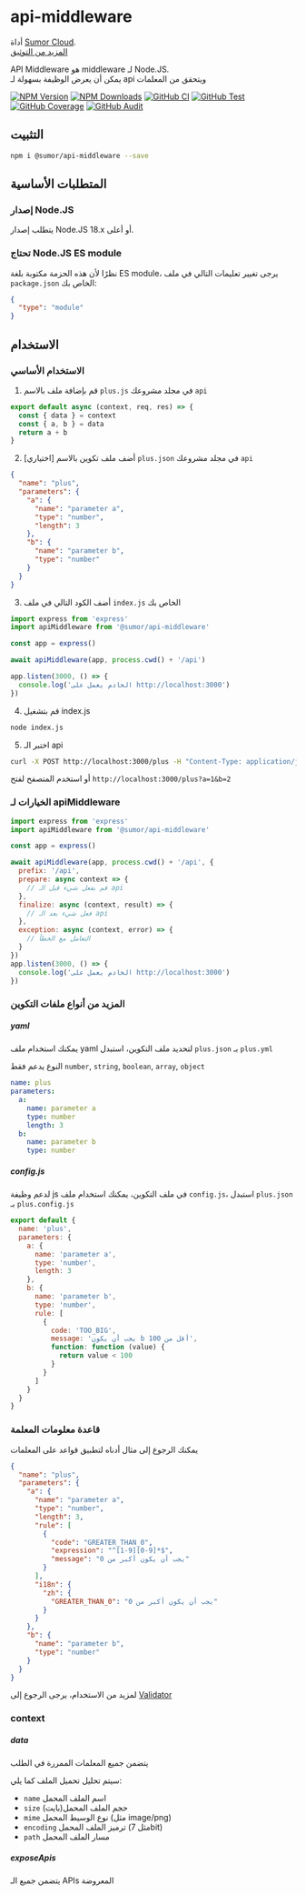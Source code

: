 # api-middleware

أداة [Sumor Cloud](https://sumor.cloud).  
[المزيد من التوثيق](https://sumor.cloud/api-middleware)

API Middleware هو middleware لـ Node.JS.  
يمكن أن يعرض الوظيفة بسهولة لـ api ويتحقق من المعلمات

[![NPM Version](https://img.shields.io/npm/v/@sumor/api-middleware?logo=npm&label=NPM)](https://www.npmjs.com/package/@sumor/api-middleware)
[![NPM Downloads](https://img.shields.io/npm/dw/@sumor/api-middleware?logo=npm&label=Downloads)](https://www.npmjs.com/package/@sumor/api-middleware)
[![GitHub CI](https://img.shields.io/github/actions/workflow/status/sumor-cloud/api-middleware/ci.yml?logo=github&label=CI)](https://github.com/sumor-cloud/api-middleware/actions/workflows/ci.yml)
[![GitHub Test](https://img.shields.io/github/actions/workflow/status/sumor-cloud/api-middleware/ut.yml?logo=github&label=Test)](https://github.com/sumor-cloud/api-middleware/actions/workflows/ut.yml)
[![GitHub Coverage](https://img.shields.io/github/actions/workflow/status/sumor-cloud/api-middleware/coverage.yml?logo=github&label=Coverage)](https://github.com/sumor-cloud/api-middleware/actions/workflows/coverage.yml)
[![GitHub Audit](https://img.shields.io/github/actions/workflow/status/sumor-cloud/api-middleware/audit.yml?logo=github&label=Audit)](https://github.com/sumor-cloud/api-middleware/actions/workflows/audit.yml)

## التثبيت

```bash
npm i @sumor/api-middleware --save
```

## المتطلبات الأساسية

### إصدار Node.JS

يتطلب إصدار Node.JS 18.x أو أعلى.

### تحتاج Node.JS ES module

نظرًا لأن هذه الحزمة مكتوبة بلغة ES module،
يرجى تغيير تعليمات التالي في ملف `package.json` الخاص بك:

```json
{
  "type": "module"
}
```

## الاستخدام

### الاستخدام الأساسي

1. قم بإضافة ملف بالاسم `plus.js` في مجلد مشروعك `api`

```js
export default async (context, req, res) => {
  const { data } = context
  const { a, b } = data
  return a + b
}
```

2. [اختياري] أضف ملف تكوين بالاسم `plus.json` في مجلد مشروعك `api`

```json
{
  "name": "plus",
  "parameters": {
    "a": {
      "name": "parameter a",
      "type": "number",
      "length": 3
    },
    "b": {
      "name": "parameter b",
      "type": "number"
    }
  }
}
```

3. أضف الكود التالي في ملف `index.js` الخاص بك

```javascript
import express from 'express'
import apiMiddleware from '@sumor/api-middleware'

const app = express()

await apiMiddleware(app, process.cwd() + '/api')

app.listen(3000, () => {
  console.log('الخادم يعمل على http://localhost:3000')
})
```

4. قم بتشغيل index.js

```bash
node index.js
```

5. اختبر الـ api

```bash
curl -X POST http://localhost:3000/plus -H "Content-Type: application/json" -d '{"a": 1, "b": 2}'
```

أو استخدم المتصفح لفتح `http://localhost:3000/plus?a=1&b=2`

### الخيارات لـ apiMiddleware

```javascript
import express from 'express'
import apiMiddleware from '@sumor/api-middleware'

const app = express()

await apiMiddleware(app, process.cwd() + '/api', {
  prefix: '/api',
  prepare: async context => {
    // قم بفعل شيء قبل الـ api
  },
  finalize: async (context, result) => {
    // فعل شيء بعد الـ api
  },
  exception: async (context, error) => {
    // التعامل مع الخطأ
  }
})
app.listen(3000, () => {
  console.log('الخادم يعمل على http://localhost:3000')
})
```

### المزيد من أنواع ملفات التكوين

##### yaml

يمكنك استخدام ملف yaml لتحديد ملف التكوين، استبدل `plus.json` بـ `plus.yml`

النوع يدعم فقط `number`, `string`, `boolean`, `array`, `object`

```yaml
name: plus
parameters:
  a:
    name: parameter a
    type: number
    length: 3
  b:
    name: parameter b
    type: number
```

##### config.js

لدعم وظيفة js في ملف التكوين، يمكنك استخدام ملف `config.js`، استبدل `plus.json` بـ `plus.config.js`

```javascript
export default {
  name: 'plus',
  parameters: {
    a: {
      name: 'parameter a',
      type: 'number',
      length: 3
    },
    b: {
      name: 'parameter b',
      type: 'number',
      rule: [
        {
          code: 'TOO_BIG',
          message: 'يجب أن يكون b أقل من 100',
          function: function (value) {
            return value < 100
          }
        }
      ]
    }
  }
}
```

### قاعدة معلومات المعلمة

يمكنك الرجوع إلى مثال أدناه لتطبيق قواعد على المعلمات

```json
{
  "name": "plus",
  "parameters": {
    "a": {
      "name": "parameter a",
      "type": "number",
      "length": 3,
      "rule": [
        {
          "code": "GREATER_THAN_0",
          "expression": "^[1-9][0-9]*$",
          "message": "يجب أن يكون أكبر من 0"
        }
      ],
      "i18n": {
        "zh": {
          "GREATER_THAN_0": "يجب أن يكون أكبر من 0"
        }
      }
    },
    "b": {
      "name": "parameter b",
      "type": "number"
    }
  }
}
```

لمزيد من الاستخدام، يرجى الرجوع إلى [Validator](https://sumor.cloud/validator/)

### context

##### data

يتضمن جميع المعلمات الممررة في الطلب

سيتم تحليل تحميل الملف كما يلي:

- `name` اسم الملف المحمل
- `size` حجم الملف المحمل(بايت)
- `mime` نوع الوسيط المحمل (مثل image/png)
- `encoding` ترميز الملف المحمل (مثل 7bit)
- `path` مسار الملف المحمل

##### exposeApis

يتضمن جميع الـ APIs المعروضة
